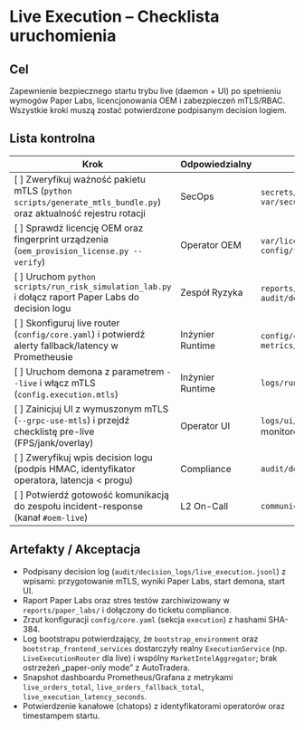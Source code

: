 # Live Execution – Checklista uruchomienia

## Cel
Zapewnienie bezpiecznego startu trybu live (daemon + UI) po spełnieniu wymogów Paper Labs, licencjonowania OEM i zabezpieczeń mTLS/RBAC. Wszystkie kroki muszą zostać potwierdzone podpisanym decision logiem.

## Lista kontrolna
| Krok | Odpowiedzialny | Artefakty | Akceptacja |
| --- | --- | --- | --- |
| [ ] Zweryfikuj ważność pakietu mTLS (`python scripts/generate_mtls_bundle.py`) oraz aktualność rejestru rotacji | SecOps | `secrets/mtls/*`, `var/security/tls_rotation.json` | [ ] |
| [ ] Sprawdź licencję OEM oraz fingerprint urządzenia (`oem_provision_license.py --verify`) | Operator OEM | `var/licenses/registry.jsonl`, `config/fingerprint.expected.json` | [ ] |
| [ ] Uruchom `python scripts/run_risk_simulation_lab.py` i dołącz raport Paper Labs do decision logu | Zespół Ryzyka | `reports/paper_labs/*.json`, `audit/decision_logs/live_execution.jsonl` | [ ] |
| [ ] Skonfiguruj live router (`config/core.yaml`) i potwierdź alerty fallback/latency w Prometheusie | Inżynier Runtime | `config/core.yaml`, `metrics/live_router.prom` | [ ] |
| [ ] Uruchom demona z parametrem `--live` i włącz mTLS (`config.execution.mtls`) | Inżynier Runtime | `logs/runtime/live_bootstrap.jsonl` | [ ] |
| [ ] Zainicjuj UI z wymuszonym mTLS (`--grpc-use-mtls`) i przejdź checklistę pre-live (FPS/jank/overlay) | Operator UI | `logs/ui/startup.jsonl`, screenshot monitorów | [ ] |
| [ ] Zweryfikuj wpis decision logu (podpis HMAC, identyfikator operatora, latencja < progu) | Compliance | `audit/decision_logs/live_execution.jsonl` | [ ] |
| [ ] Potwierdź gotowość komunikacją do zespołu incident-response (kanał `#oem-live`) | L2 On-Call | `communications/go_live_announcement.md` | [ ] |

## Artefakty / Akceptacja
- Podpisany decision log (`audit/decision_logs/live_execution.jsonl`) z wpisami: przygotowanie mTLS, wyniki Paper Labs, start demona, start UI.
- Raport Paper Labs oraz stres testów zarchiwizowany w `reports/paper_labs/` i dołączony do ticketu compliance.
- Zrzut konfiguracji `config/core.yaml` (sekcja `execution`) z hashami SHA-384.
- Log bootstrapu potwierdzający, że `bootstrap_environment` oraz `bootstrap_frontend_services` dostarczyły realny `ExecutionService` (np. `LiveExecutionRouter` dla live) i wspólny `MarketIntelAggregator`; brak ostrzeżeń „paper-only mode” z AutoTradera.
- Snapshot dashboardu Prometheus/Grafana z metrykami `live_orders_total`, `live_orders_fallback_total`, `live_execution_latency_seconds`.
- Potwierdzenie kanałowe (chatops) z identyfikatorami operatorów oraz timestampem startu.

